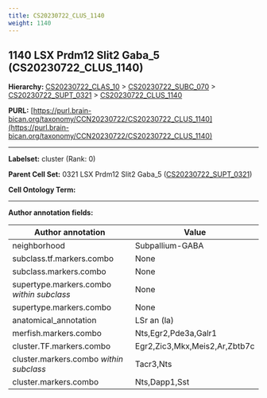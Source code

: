 ```yaml
---
title: CS20230722_CLUS_1140
weight: 1140
---
```

## 1140 LSX Prdm12 Slit2 Gaba_5 (CS20230722_CLUS_1140)
<b>Hierarchy: </b>
[CS20230722_CLAS_10](../CS20230722_CLAS_10) >
[CS20230722_SUBC_070](../CS20230722_SUBC_070) >
[CS20230722_SUPT_0321](../CS20230722_SUPT_0321) >
[CS20230722_CLUS_1140](../CS20230722_CLUS_1140)

**PURL:** [https://purl.brain-bican.org/taxonomy/CCN20230722/CS20230722_CLUS_1140](https://purl.brain-bican.org/taxonomy/CCN20230722/CS20230722_CLUS_1140)

---


**Labelset:** cluster (Rank: 0)

**Parent Cell Set:** 0321 LSX Prdm12 Slit2 Gaba_5 ([CS20230722_SUPT_0321](../CS20230722_SUPT_0321))



**Cell Ontology Term:** 

[MARKER GENES.]: #


---

[TRANSFERRED ANNOTATIONS.]: #


[AUTHOR ANNOTATION FIELDS.]: #


**Author annotation fields:**

| Author annotation | Value |
|-------------------|-------|
|neighborhood|Subpallium-GABA|
|subclass.tf.markers.combo|None|
|subclass.markers.combo|None|
|supertype.markers.combo _within subclass_|None|
|supertype.markers.combo|None|
|anatomical_annotation|LSr an (la)|
|merfish.markers.combo|Nts,Egr2,Pde3a,Galr1|
|cluster.TF.markers.combo|Egr2,Zic3,Mkx,Meis2,Ar,Zbtb7c|
|cluster.markers.combo _within subclass_|Tacr3,Nts|
|cluster.markers.combo|Nts,Dapp1,Sst|
